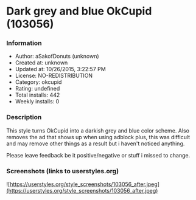 # Dark grey and blue OkCupid (103056)

### Information
- Author: aSakofDonuts (unknown)
- Created at: unknown
- Updated at: 10/26/2015, 3:22:57 PM
- License: NO-REDISTRIBUTION
- Category: okcupid
- Rating: undefined
- Total installs: 442
- Weekly installs: 0


### Description
This style turns OkCupid into a darkish grey and blue color scheme.  Also removes the ad that shows up when using adblock plus, this was difficult and may remove other things as a result but i haven't noticed anything.

Please leave feedback be it positive/negative or stuff i missed to change.


### Screenshots (links to userstyles.org)
![https://userstyles.org/style_screenshots/103056_after.jpeg](https://userstyles.org/style_screenshots/103056_after.jpeg)


